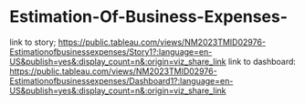 # Estimation-Of-Business-Expenses-
link to story; https://public.tableau.com/views/NM2023TMID02976-Estimationofbusinessexpenses/Story1?:language=en-US&publish=yes&:display_count=n&:origin=viz_share_link
link to dashboard: https://public.tableau.com/views/NM2023TMID02976-Estimationofbusinessexpenses/Dashboard1?:language=en-US&publish=yes&:display_count=n&:origin=viz_share_link
